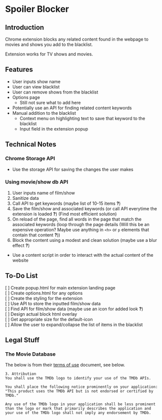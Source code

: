# Spoiler Blocker

## Introduction

Chrome extension blocks any related content found in the webpage to movies and shows you add to the blacklist.

Extension works for TV shows and movies.

## Features

- User inputs show name 
- User can view blacklist
- User can remove shows from the blacklist
- Options page 
  - Still not sure what to add here
- Potentially use an API for finding related content keywords
- Manual addition to the blacklist
  - Context menu on highlighting text to save that keyword to the blacklist 
  - Input field in the extension popup


## Technical Notes

### Chrome Storage API

- Use the storage API for saving the changes the user makes


### Using movie/show db API

1. User inputs name of film/show
2. Sanitize data
3. Call API to get keywords (maybe list of 10-15 items **?**)
4. Save the film/show and associated keywords (or call API everytime the extension is loaded **?**) (Find most efficient solution)
5. On reload of the page, find all words in the page that match the associated keywords (loop through the page details (Will this be an expensive operation? Maybe use anything in `<h>` or `p` elements that contain that content **?**))
6. Block the content using a modest and clean solution (maybe use a blur effect **?**)

- Use a content script in order to interact with the actual content of the website


## To-Do List

[ ] Create popup.html for main extension landing page  
[ ] Create options.html for any options  
[ ] Create the styling for the extension  
[ ] Use API to store the inputted film/show data  
[ ] Find API for film/show data (maybe use an icon for added look **?**)  
[ ] Design actual block html overlay   
[ ] Get appropriate size for the default-icon  
[ ] Allow the user to expand/collapse the list of items in the blacklist  


## Legal Stuff

### The Movie Database

The below is from their [terms of use](https://www.themoviedb.org/documentation/api/terms-of-use) document, see below.

```
3. Attribution
You shall use the TMDb logo to identify your use of the TMDb APIs.

You shall place the following notice prominently on your application: "This product uses the TMDb API but is not endorsed or certified by TMDb."

Any use of the TMDb logo in your application shall be less prominent than the logo or mark that primarily describes the application and your use of the TMDb logo shall not imply any endorsement by TMDb.
```


